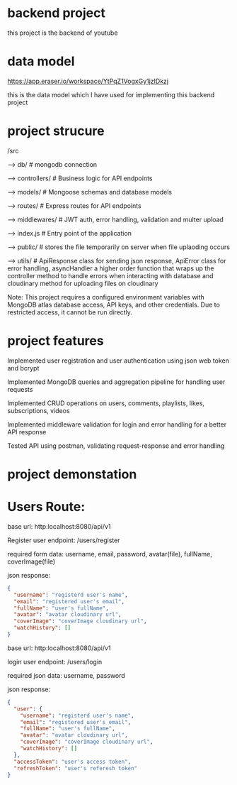 # backend project

this project is the backend of youtube

# data model

https://app.eraser.io/workspace/YtPqZ1VogxGy1jzIDkzj

this is the data model which I have used for implementing this backend project

# project strucure

/src

--> db/ # mongodb connection

--> controllers/ # Business logic for API endpoints

--> models/ # Mongoose schemas and database models

--> routes/ # Express routes for API endpoints

--> middlewares/ # JWT auth, error handling, validation and multer upload

--> index.js # Entry point of the application

--> public/ # stores the file temporarily on server when file uplaoding occurs

--> utils/ # ApiResponse class for sending json response, ApiError class for error handling, asyncHandler a higher order function that wraps up the controller method to handle errors when interacting with database and cloudinary method for uploading files on cloudinary

Note: This project requires a configured environment variables with MongoDB atlas database access, API keys, and other credentials. Due to restricted access, it cannot be run directly.

# project features

Implemented user registration and user authentication using json web token
and bcrypt

Implemented MongoDB queries and aggregation pipeline for handling user
requests

Implemented CRUD operations on users, comments, playlists, likes,
subscriptions, videos

Implemented middleware validation for login and error handling for a better
API response

Tested API using postman, validating request-response and error handling

# project demonstation

# Users Route:

base url: http:localhost:8080/api/v1

Register user endpoint: /users/register

required form data: username, email, password, avatar(file), fullName, coverImage(file)

json response:

```json
{
  "username": "registerd user's name",
  "email": "registered user's email",
  "fullName": "user's fullName",
  "avatar": "avatar cloudinary url",
  "coverImage": "coverImage cloudinary url",
  "watchHistory": []
}
```

base url: http:localhost:8080/api/v1

login user endpoint: /users/login

required json data: username, password

json response:

```json
{
  "user": {
    "username": "registerd user's name",
    "email": "registered user's email",
    "fullName": "user's fullName",
    "avatar": "avatar cloudinary url",
    "coverImage": "coverImage cloudinary url",
    "watchHistory": []
  },
  "accessToken": "user's access token",
  "refreshToken": "user's referesh token"
}
```
